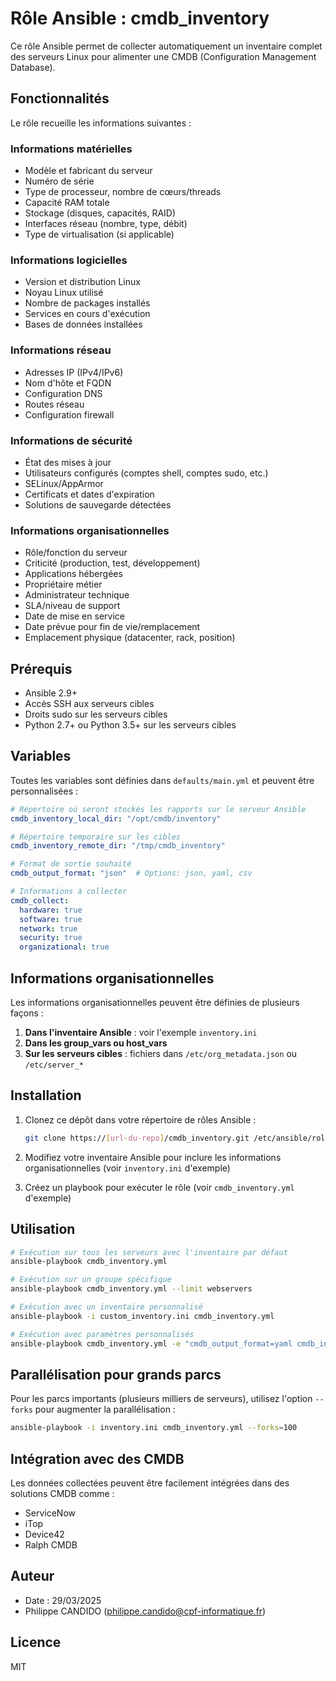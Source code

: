 # Rôle Ansible : cmdb_inventory

Ce rôle Ansible permet de collecter automatiquement un inventaire complet des serveurs Linux pour alimenter une CMDB (Configuration Management Database).

## Fonctionnalités

Le rôle recueille les informations suivantes :

### Informations matérielles
- Modèle et fabricant du serveur
- Numéro de série
- Type de processeur, nombre de cœurs/threads
- Capacité RAM totale
- Stockage (disques, capacités, RAID)
- Interfaces réseau (nombre, type, débit)
- Type de virtualisation (si applicable)

### Informations logicielles
- Version et distribution Linux
- Noyau Linux utilisé
- Nombre de packages installés
- Services en cours d'exécution
- Bases de données installées

### Informations réseau
- Adresses IP (IPv4/IPv6)
- Nom d'hôte et FQDN
- Configuration DNS
- Routes réseau
- Configuration firewall

### Informations de sécurité
- État des mises à jour
- Utilisateurs configurés (comptes shell, comptes sudo, etc.)
- SELinux/AppArmor
- Certificats et dates d'expiration
- Solutions de sauvegarde détectées

### Informations organisationnelles
- Rôle/fonction du serveur
- Criticité (production, test, développement)
- Applications hébergées
- Propriétaire métier
- Administrateur technique
- SLA/niveau de support
- Date de mise en service
- Date prévue pour fin de vie/remplacement
- Emplacement physique (datacenter, rack, position)

## Prérequis

- Ansible 2.9+
- Accès SSH aux serveurs cibles
- Droits sudo sur les serveurs cibles
- Python 2.7+ ou Python 3.5+ sur les serveurs cibles

## Variables

Toutes les variables sont définies dans `defaults/main.yml` et peuvent être personnalisées :

```yaml
# Répertoire où seront stockés les rapports sur le serveur Ansible
cmdb_inventory_local_dir: "/opt/cmdb/inventory"

# Répertoire temporaire sur les cibles
cmdb_inventory_remote_dir: "/tmp/cmdb_inventory"

# Format de sortie souhaité
cmdb_output_format: "json"  # Options: json, yaml, csv

# Informations à collecter
cmdb_collect:
  hardware: true
  software: true
  network: true
  security: true
  organizational: true
```

## Informations organisationnelles

Les informations organisationnelles peuvent être définies de plusieurs façons :

1. **Dans l'inventaire Ansible** : voir l'exemple `inventory.ini`
2. **Dans les group_vars ou host_vars**
3. **Sur les serveurs cibles** : fichiers dans `/etc/org_metadata.json` ou `/etc/server_*`

## Installation

1. Clonez ce dépôt dans votre répertoire de rôles Ansible :
   ```bash
   git clone https://[url-du-repo]/cmdb_inventory.git /etc/ansible/roles/cmdb_inventory
   ```

2. Modifiez votre inventaire Ansible pour inclure les informations organisationnelles (voir `inventory.ini` d'exemple)

3. Créez un playbook pour exécuter le rôle (voir `cmdb_inventory.yml` d'exemple)

## Utilisation

```bash
# Exécution sur tous les serveurs avec l'inventaire par défaut
ansible-playbook cmdb_inventory.yml

# Exécution sur un groupe spécifique
ansible-playbook cmdb_inventory.yml --limit webservers

# Exécution avec un inventaire personnalisé
ansible-playbook -i custom_inventory.ini cmdb_inventory.yml

# Exécution avec paramètres personnalisés
ansible-playbook cmdb_inventory.yml -e "cmdb_output_format=yaml cmdb_inventory_local_dir=/tmp/cmdb"
```

## Parallélisation pour grands parcs

Pour les parcs importants (plusieurs milliers de serveurs), utilisez l'option `--forks` pour augmenter la parallélisation :

```bash
ansible-playbook -i inventory.ini cmdb_inventory.yml --forks=100
```

## Intégration avec des CMDB

Les données collectées peuvent être facilement intégrées dans des solutions CMDB comme :
- ServiceNow
- iTop
- Device42
- Ralph CMDB

## Auteur
- Date : 29/03/2025
- Philippe CANDIDO ([philippe.candido@cpf-informatique.fr](philippe.candido@cpf-informatique.fr))

## Licence

MIT